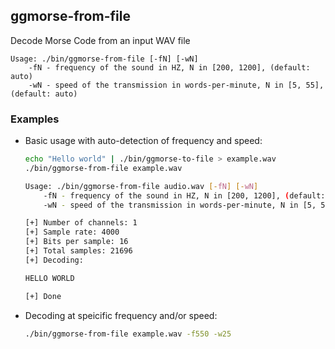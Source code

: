 ## ggmorse-from-file

Decode Morse Code from an input WAV file

```
Usage: ./bin/ggmorse-from-file [-fN] [-wN]
    -fN - frequency of the sound in HZ, N in [200, 1200], (default: auto)
    -wN - speed of the transmission in words-per-minute, N in [5, 55], (default: auto)
```

### Examples

- Basic usage with auto-detection of frequency and speed:

  ```bash
  echo "Hello world" | ./bin/ggmorse-to-file > example.wav
  ./bin/ggmorse-from-file example.wav

  Usage: ./bin/ggmorse-from-file audio.wav [-fN] [-wN]
      -fN - frequency of the sound in HZ, N in [200, 1200], (default: auto)
      -wN - speed of the transmission in words-per-minute, N in [5, 55], (default: auto)

  [+] Number of channels: 1
  [+] Sample rate: 4000
  [+] Bits per sample: 16
  [+] Total samples: 21696
  [+] Decoding:

  HELLO WORLD

  [+] Done
  ```

- Decoding at speicific frequency and/or speed:

  ```bash
  ./bin/ggmorse-from-file example.wav -f550 -w25
  ```
